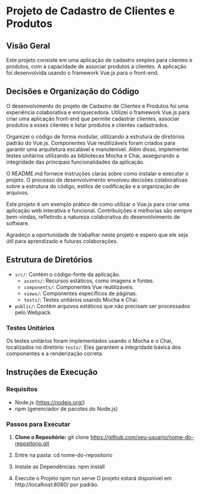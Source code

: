 # Projeto de Cadastro de Clientes e Produtos

## Visão Geral

Este projeto consiste em uma aplicação de cadastro simples para clientes e produtos, com a capacidade de associar produtos a clientes. A aplicação foi desenvolvida usando o framework Vue.js para o front-end.

## Decisões e Organização do Código
  O desenvolvimento do projeto de Cadastro de Clientes e Produtos foi uma experiência colaborativa e enriquecedora. Utilizei o framework Vue.js para criar uma aplicação front-end que permite cadastrar clientes, associar produtos a esses clientes e listar produtos e clientes cadastrados.

Organizei o código de forma modular, utilizando a estrutura de diretórios padrão do Vue.js. Componentes Vue reutilizáveis foram criados para garantir uma arquitetura escalável e manutenível. Além disso, implementei testes unitários utilizando as bibliotecas Mocha e Chai, assegurando a integridade das principais funcionalidades da aplicação.

O README.md fornece instruções claras sobre como instalar e executar o projeto. O processo de desenvolvimento envolveu decisões colaborativas sobre a estrutura do código, estilos de codificação e a organização de arquivos.

Este projeto é um exemplo prático de como utilizar o Vue.js para criar uma aplicação web interativa e funcional. Contribuições e melhorias são sempre bem-vindas, refletindo a natureza colaborativa do desenvolvimento de software.

Agradeço a oportunidade de trabalhar neste projeto e espero que ele seja útil para aprendizado e futuras colaborações.

## Estrutura de Diretórios

- `src/`: Contém o código-fonte da aplicação.
  - `assets/`: Recursos estáticos, como imagens e fontes.
  - `components/`: Componentes Vue reutilizáveis.
  - `views/`: Componentes específicos de páginas.
  - `tests/`: Testes unitários usando Mocha e Chai.
- `public/`: Contém arquivos estáticos que não precisam ser processados pelo Webpack.

### Testes Unitários

Os testes unitários foram implementados usando o Mocha e o Chai, localizados no diretório `tests/`. Eles garantem a integridade básica dos componentes e a renderização correta.

## Instruções de Execução

### Requisitos

- Node.js (https://nodejs.org/)
- npm (gerenciador de pacotes do Node.js)

### Passos para Executar

1. **Clone o Repositório:**
   git clone https://github.com/seu-usuario/nome-do-repositorio.git

2. Entre na pasta:
   cd nome-do-repositorio
   
3. Instale as Dependências:
    npm install
   
4. Execute o Projeto
    npm run serve
    O projeto estará disponível em http://localhost:8080/ por padrão.
